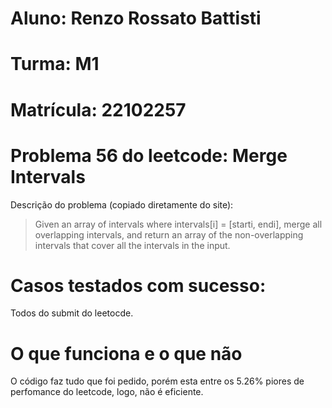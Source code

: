 # Aluno: Renzo Rossato Battisti

# Turma: M1

# Matrícula: 22102257

# Problema 56 do leetcode: Merge Intervals

Descrição do problema (copiado diretamente do site):

> Given an array of intervals where intervals[i] = [starti, endi], merge all overlapping intervals, and return an array of the non-overlapping intervals that cover all the intervals in the input.

# Casos testados com sucesso:

Todos do submit do leetocde.

# O que funciona e o que não

O código faz tudo que foi pedido, porém esta entre os 5.26% piores de perfomance do leetcode, logo, não é eficiente.
